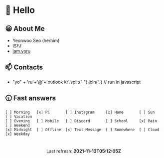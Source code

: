 # 👋 Hello

## 😀 About Me
- Yeonwoo Seo (he/him)
- ISFJ
- <a href="https://iam.yoru.pe.kr">iam.yoru</a>

## 📫 Contacts
<ul>
  <li>
    "yo" + 'ru'+'@'+'outlook kr'.split(" ").join('.') // run in javascript
  </li>
</ul>

## 🕤 Fast answers
```
[ ] Morning   [x] PC       [ ] Instagram     [x] Home       [ ] Sun    [ ] Vacation
[ ] Evening   [ ] Mobile   [ ] Discord       [ ] School     [x] Rain   [ ] Weekend
[x] Midnight  [ ] Offline  [x] Text Message  [ ] Somewhere  [ ] Cloud  [x] Weekday
```

# 
<p align="center">
  Last refresh: 
  <b>2021-11-13T05:12:05Z</b>
</p>
